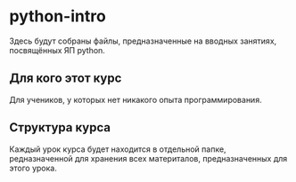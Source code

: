 # python-intro

Здесь будут собраны файлы, предназначенные на вводных занятиях, посвящённых ЯП python.

## Для кого этот курс

Для учеников, у которых нет никакого опыта программирования.

## Структура курса

Каждый урок курса будет находится в отдельной папке, редназначенной для хранения всех материталов, предназначенных для этого урока.